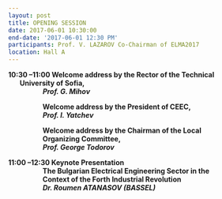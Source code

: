 ```yaml
---
layout: post
title: OPENING SESSION
date: 2017-06-01 10:30:00
end-date: '2017-06-01 12:30 PM'
participants: Prof. V. LAZAROV Co-Chairman of ELMA2017
location: Hall A
---
```



**10:30 –11:00 Welcome address by the Rector of the Technical &nbsp; &nbsp; &nbsp; &nbsp; &nbsp; &nbsp; &nbsp; &nbsp; &nbsp; &nbsp; &nbsp; &nbsp; &nbsp; &nbsp; &nbsp; &nbsp; &nbsp;University of Sofia,
<br>&nbsp; &nbsp; &nbsp; &nbsp; &nbsp; &nbsp; &nbsp; &nbsp; &nbsp; &nbsp; &nbsp;*Prof. G. Mihov***

**&nbsp; &nbsp; &nbsp; &nbsp; &nbsp; &nbsp; &nbsp; &nbsp; &nbsp; &nbsp; &nbsp;Welcome address by the President of CEEC,
<br>&nbsp; &nbsp; &nbsp; &nbsp; &nbsp; &nbsp; &nbsp; &nbsp; &nbsp; &nbsp; &nbsp;*Prof. I. Yatchev***

**&nbsp; &nbsp; &nbsp; &nbsp; &nbsp; &nbsp; &nbsp; &nbsp; &nbsp; &nbsp; &nbsp;Welcome address by the Chairman of the Local
<br>&nbsp; &nbsp; &nbsp; &nbsp; &nbsp; &nbsp; &nbsp; &nbsp; &nbsp; &nbsp; &nbsp;Organizing Committee,
<br>&nbsp; &nbsp; &nbsp; &nbsp; &nbsp; &nbsp; &nbsp; &nbsp; &nbsp; &nbsp; &nbsp;*Prof. George Todorov***

**11:00 –12:30 Keynote Presentation
<br>&nbsp; &nbsp; &nbsp; &nbsp; &nbsp; &nbsp; &nbsp; &nbsp; &nbsp; &nbsp; &nbsp;The Bulgarian Electrical Engineering Sector in the
<br>&nbsp; &nbsp; &nbsp; &nbsp; &nbsp; &nbsp; &nbsp; &nbsp; &nbsp; &nbsp; &nbsp;Context of the Forth Industrial Revolution
<br>&nbsp; &nbsp; &nbsp; &nbsp; &nbsp; &nbsp; &nbsp; &nbsp; &nbsp; &nbsp; &nbsp;*Dr. Roumen ATANASOV (BASSEL)***